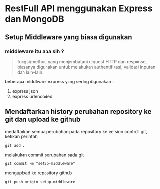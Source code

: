 # RestFull API menggunakan Express dan MongoDB

## Setup Middleware yang biasa digunakan

### middleware itu apa sih ?

> fungsi/method yang menjembatani request HTTP dan response, biasanya digunakan untuk melakukan authentifikasi, validasi inputan dan lain-lain.

beberapa middlware express yang sering digunakan :

1. express json
2. express urlencoded

## Mendaftarkan history perubahan repository ke git dan upload ke github

medaftarkan semua perubahan pada repository ke version controll git, ketikan perintah

```console
git add .
```

melakukan commit perubahan pada git

```console
git commit -m "setup-middleware"
```

mengupload ke repository github

```console
git push origin setup-middleware
```
